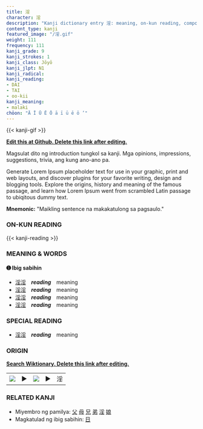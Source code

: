 ```yaml
---
title: 淫
character: 淫
description: "Kanji dictionary entry 淫: meaning, on-kun reading, compounds, origin, related kanji"
content_type: kanji
featured_image: "/淫.gif"
weight: 111
frequency: 111
kanji_grade: 9
kanji_strokes: 1
kanji_class: Jōyō
kanji_jlpt: N1
kanji_radical: 
kanji_reading: 
- DAI
- TAI
- oo-kii
kanji_meaning:
- malaki
chōon: "Ā Ī Ū Ē Ō ā ī ū ē ō ’"
---
```

[//]: # (Don't edit the line below. Kanji animated GIF code is automatically generated.)
{{< kanji-gif >}}

[//]: # (Edit below this line.)

**[Edit this at Github. Delete this link after editing.](https://github.com/tim0g/tim/tree/main/content/kanji/淫/index.md)**

Magsulat dito ng introduction tungkol sa kanji. Mga opinions, impressions, suggestions, trivia, ang kung ano-ano pa.

Generate Lorem Ipsum placeholder text for use in your graphic, print and web layouts, and discover plugins for your favorite writing, design and blogging tools. Explore the origins, history and meaning of the famous passage, and learn how Lorem Ipsum went from scrambled Latin passage to ubiqitous dummy text.
 
**Mnemonic:** "Maikling sentence na makakatulong sa pagsaulo."

### ON-KUN READING

[//]: # (Don't edit the line below. ON-KUN READING code is automatically generated.)
{{< kanji-reading >}}

### MEANING & WORDS

#### ➊ **Ibig sabihin**
  - [淫](../淫)[淫](../淫)　***reading***　meaning
  - [淫](../淫)[淫](../淫)　***reading***　meaning
  - [淫](../淫)[淫](../淫)　***reading***　meaning
  - [淫](../淫)[淫](../淫)　***reading***　meaning

### SPECIAL READING
  - [淫](../淫)[淫](../淫)　***reading***　meaning

### ORIGIN

**[Search Wiktionary. Delete this link after editing.](https://wiktionary.org/wiki/淫)**
<table class="kanji-table"><tr><td>
<img src="60px-淫-bronze.svg.png">
</td><td>▶</td><td>
<img src="60px-淫-oracle.svg.png">
</td><td>▶</td>
<td class="kanji-origin">淫</td>
</tr></table>

### RELATED KANJI
- Miyembro ng pamilya: [父](../父) [母](../母) [兄](../兄) [弟](../弟) [淫](../淫) [娘](../娘)
- Magkatulad ng ibig sabihin: [日](../日)
